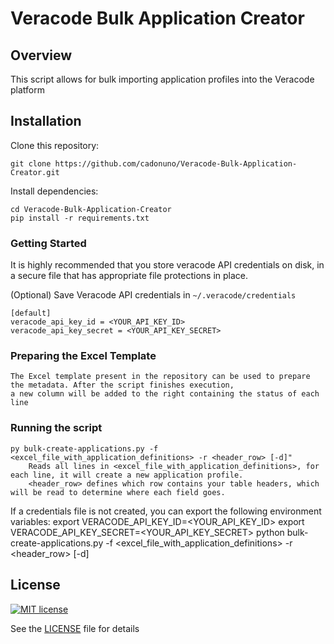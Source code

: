 # Veracode Bulk Application Creator

## Overview

This script allows for bulk importing application profiles into the Veracode platform

## Installation

Clone this repository:

    git clone https://github.com/cadonuno/Veracode-Bulk-Application-Creator.git

Install dependencies:

    cd Veracode-Bulk-Application-Creator
    pip install -r requirements.txt

### Getting Started

It is highly recommended that you store veracode API credentials on disk, in a secure file that has 
appropriate file protections in place.

(Optional) Save Veracode API credentials in `~/.veracode/credentials`

    [default]
    veracode_api_key_id = <YOUR_API_KEY_ID>
    veracode_api_key_secret = <YOUR_API_KEY_SECRET>


### Preparing the Excel Template
    The Excel template present in the repository can be used to prepare the metadata. After the script finishes execution,
    a new column will be added to the right containing the status of each line
    
### Running the script
    py bulk-create-applications.py -f <excel_file_with_application_definitions> -r <header_row> [-d]"
        Reads all lines in <excel_file_with_application_definitions>, for each line, it will create a new application profile.
        <header_row> defines which row contains your table headers, which will be read to determine where each field goes.

If a credentials file is not created, you can export the following environment variables:
    export VERACODE_API_KEY_ID=<YOUR_API_KEY_ID>
    export VERACODE_API_KEY_SECRET=<YOUR_API_KEY_SECRET>
    python  bulk-create-applications.py -f <excel_file_with_application_definitions> -r <header_row> [-d]

## License

[![MIT license](https://img.shields.io/badge/License-MIT-blue.svg)](LICENSE)

See the [LICENSE](LICENSE) file for details
